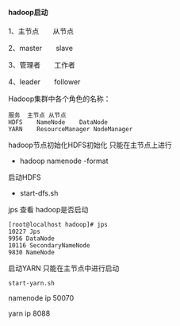 
#### hadoop启动

1、主节点　　从节点

2、master　　slave

3、管理者　　工作者

4、leader　　follower
   
Hadoop集群中各个角色的名称：

    服务	主节点	从节点
    HDFS	NameNode	DataNode
    YARN	ResourceManager	NodeManager

hadoop节点初始化HDFS初始化 只能在主节点上进行

* hadoop namenode -format

启动HDFS

* start-dfs.sh

jps 查看 hadoop是否启动

    [root@localhost hadoop]# jps
    10227 Jps
    9956 DataNode
    10116 SecondaryNameNode
    9830 NameNode
    
启动YARN 只能在主节点中进行启动

    start-yarn.sh
    
namenode ip 50070

yarn ip 8088